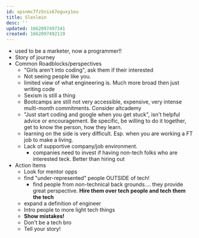 ```yaml
---
id: xpsnmc7fz5nis67eguxy1eu
title: Sleslein
desc: ''
updated: 1662097497341
created: 1662097492119
---
```


- used to be a marketer, now a programmer!!
- Story of journey
- Common Roadblocks/perspectives
	- "Girls aren't into coding", ask them if their interested
	- Not seeing people like you.
	- limited view of what engineering is.  Much more broad then just writing code
	- Sexism is still a thing
	- Bootcamps are still not very accessible, expensive, very intense multi-month commitments.  Consider altcademy
	- "Just start coding and google when you get stuck", isn't helpful advice or encouragement.  Be specific, be willing to do it together, get to know the person, how they learn.
	- learning on the side is very difficult.  Esp. when you are working a FT job to make a living.
	- Lack of supportive company/job environment.
		- companies need to invest if having non-tech folks who are interested teck.  Better than hiring out
- Action Items
	- Look for mentor opps
	- find "under-represented" people OUTSIDE of tech! 
		- find people from non-technical back grounds.... they provide great perspective.  **Hire them over tech people and tech them the tech**
	- expand a definition of engineer
	- Intro people to more light tech things
	- **Show mistakes!**
	- Don't be a tech bro
	- Tell your story!